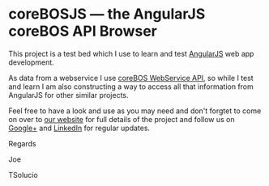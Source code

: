 # coreBOSJS — the AngularJS coreBOS API Browser

This project is a test bed which I use to learn and test [AngularJS](http://angularjs.org/) web app development.

As data from a webservice I use [coreBOS WebService API](http://corebos.org/documentation/doku.php?id=en:devel:corebosws), so while I test and learn I am also constructing a way to access all that information from AngularJS for other similar projects.

Feel free to have a look and use as you may need and don't forgtet to come on over to [our website](http://corebos.org/) for full details of the project and follow us on [Google+](https://plus.google.com/communities/109845486286232591652) and [LinkedIn](http://www.linkedin.com/groups/coreBOS-7479130?trk=my_groups-b-grp-v) for regular updates.


Regards

Joe

TSolucio

